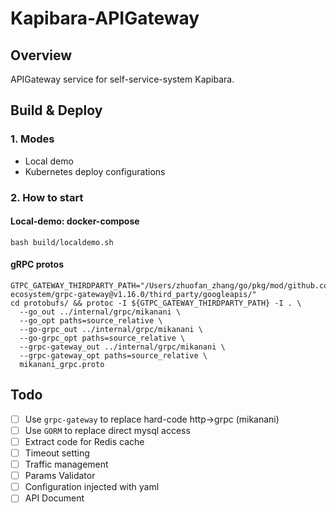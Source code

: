 # Kapibara-APIGateway

## Overview
APIGateway service for self-service-system Kapibara.

## Build & Deploy
### 1. Modes
- Local demo
- Kubernetes deploy configurations
### 2. How to start
#### Local-demo: docker-compose
```shell
bash build/localdemo.sh
```
#### gRPC protos
```shell
GTPC_GATEWAY_THIRDPARTY_PATH="/Users/zhuofan_zhang/go/pkg/mod/github.com/grpc-ecosystem/grpc-gateway@v1.16.0/third_party/googleapis/"
cd protobufs/ && protoc -I ${GTPC_GATEWAY_THIRDPARTY_PATH} -I . \
  --go_out ../internal/grpc/mikanani \
  --go_opt paths=source_relative \
  --go-grpc_out ../internal/grpc/mikanani \
  --go-grpc_opt paths=source_relative \
  --grpc-gateway_out ../internal/grpc/mikanani \
  --grpc-gateway_opt paths=source_relative \
  mikanani_grpc.proto
```

## Todo
- [ ] Use `grpc-gateway` to replace hard-code http->grpc (mikanani)
- [ ] Use `GORM` to replace direct mysql access
- [ ] Extract code for Redis cache
- [ ] Timeout setting
- [ ] Traffic management
- [ ] Params Validator
- [ ] Configuration injected with yaml
- [ ] API Document